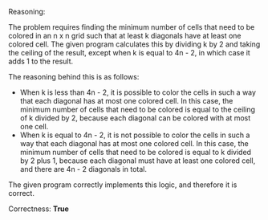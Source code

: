 Reasoning:

The problem requires finding the minimum number of cells that need to be colored in an n x n grid such that at least k diagonals have at least one colored cell. The given program calculates this by dividing k by 2 and taking the ceiling of the result, except when k is equal to 4n - 2, in which case it adds 1 to the result.

The reasoning behind this is as follows:

* When k is less than 4n - 2, it is possible to color the cells in such a way that each diagonal has at most one colored cell. In this case, the minimum number of cells that need to be colored is equal to the ceiling of k divided by 2, because each diagonal can be colored with at most one cell.
* When k is equal to 4n - 2, it is not possible to color the cells in such a way that each diagonal has at most one colored cell. In this case, the minimum number of cells that need to be colored is equal to k divided by 2 plus 1, because each diagonal must have at least one colored cell, and there are 4n - 2 diagonals in total.

The given program correctly implements this logic, and therefore it is correct.

Correctness: **True**